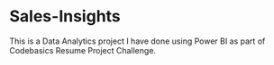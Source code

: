# Sales-Insights

This is a Data Analytics project I have done using Power BI as part of Codebasics Resume Project Challenge.
